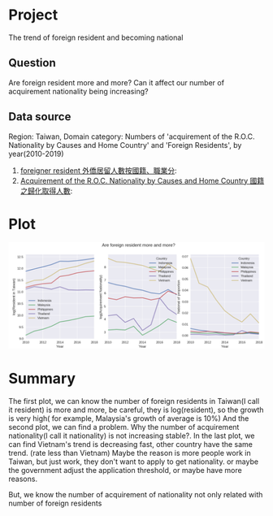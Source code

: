 # Project
The trend of foreign resident and becoming national

## Question
Are foreign resident more and more? Can it affect our number of acquirement nationality being increasing?

## Data source
Region: Taiwan, Domain category: Numbers of 'acquirement of the R.O.C. Nationality by Causes and Home Country' and 'Foreign Residents', by year(2010-2019)
  1. [foreigner resident 外僑居留人數按國籍、職業分](https://www.moi.gov.tw/files/site_stuff/321/2/year/year.html):
  2. [Acquirement of the R.O.C. Nationality by Causes and Home Country 國籍之歸化取得人數](https://www.moi.gov.tw/files/site_stuff/321/2/year/year.html):
  
# Plot
<img src="images/Are-foreign-resident-more-and-more.png" alt="hi" class="inline"/>
 
# Summary
The first plot, we can know the number of foreign residents in Taiwan(I call it resident) is more and more, be careful, they is log(resident), so the growth is very high( for example, Malaysia's growth of average is 10%) And the second plot, we can find a problem. Why the number of acquirement nationality(I call it nationality) is not increasing stable?. In the last plot, we can find Vietnam's trend is decreasing fast, other country have the same trend. (rate less than Vietnam) Maybe the reason is more people work in Taiwan, but just work, they don't want to apply to get nationality. or maybe the government adjust the application threshold, or maybe have more reasons.

But, we know the number of acquirement of nationality not only related with number of foreign residents
